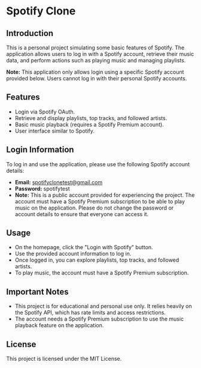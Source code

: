 # **Spotify Clone**
## **Introduction**
This is a personal project simulating some basic features of Spotify. The application allows users to log in with a Spotify account, retrieve their music data, and perform actions such as playing music and managing playlists.

**Note:** This application only allows login using a specific Spotify account provided below. Users cannot log in with their personal Spotify accounts.

## **Features**
- Login via Spotify OAuth.
- Retrieve and display playlists, top tracks, and followed artists.
- Basic music playback (requires a Spotify Premium account).
- User interface similar to Spotify.

## **Login Information**
To log in and use the application, please use the following Spotify account details:

- **Email:** spotifyclonetest@gmail.com
- **Password:** spotifytest
- **Note:** This is a public account provided for experiencing the project. The account must have a Spotify Premium subscription to be able to play music on the application. Please do not change the password or account details to ensure that everyone can access it.

## **Usage**
- On the homepage, click the "Login with Spotify" button.
- Use the provided account information to log in.
- Once logged in, you can explore playlists, top tracks, and followed artists.
- To play music, the account must have a Spotify Premium subscription.

## **Important Notes**
- This project is for educational and personal use only. It relies heavily on the Spotify API, which has rate limits and access restrictions.
- The account needs a Spotify Premium subscription to use the music playback feature on the application.
## **License**
This project is licensed under the MIT License.
